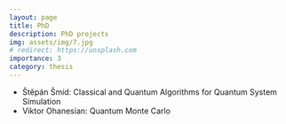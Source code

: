```yaml
---
layout: page
title: PhD 
description: PhD projects
img: assets/img/7.jpg
# redirect: https://unsplash.com
importance: 3
category: thesis
---
```


- Štěpán Šmíd: Classical and Quantum Algorithms for Quantum System Simulation
- Viktor Ohanesian: Quantum Monte Carlo
